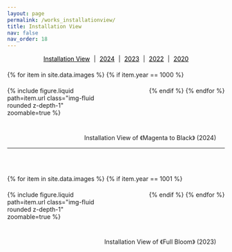 ```yaml
---
layout: page
permalink: /works_installationview/
title: Installation View
nav: false
nav_order: 18
---
```


<div class="filter-links">
  <a href="{{ site.baseurl }}{{ post.url }}/works_installationview/">Installation View</a> | 
  <a href="{{ site.baseurl }}{{ post.url }}/works_2024/">2024</a> | 
  <a href="{{ site.baseurl }}{{ post.url }}/works_2023/">2023</a> | 
  <a href="{{ site.baseurl }}{{ post.url }}/works_2022/">2022</a> | 
  <a href="{{ site.baseurl }}{{ post.url }}/works_2020/">2020</a>
</div>

<div class="gallery">
{% for item in site.data.images %}
    {% if item.year == 1000 %}
        <div class="image-container">
            {% include figure.liquid path=item.url class="img-fluid rounded z-depth-1" zoomable=true %}
        </div>
    {% endif %}
{% endfor %}
</div>

<div style="clear:both;"></div>
<div style="text-align: right; margin-right: 20px; margin-bottom: 10px; margin-top: 3px;"> Installation View of  《Magenta to Black》 (2024)</div>

<hr style="margin-bottom: 10px; border-color: black; border-width: 3px;">


<br><br> <!-- 새로운 라인 추가 -->

<div class="gallery">
{% for item in site.data.images %}
    {% if item.year == 1001 %}
        <div class="image-container" style="width: calc(50% - 20px); display: inline-block;">
            {% include figure.liquid path=item.url class="img-fluid rounded z-depth-1" zoomable=true %}
        </div>
    {% endif %}
{% endfor %}
</div>

<div style="clear:both;"></div>
<div style="text-align: right; margin-right: 20px; margin-bottom: 5px; margin-top: 5px;">Installation View of  《Full Bloom》 (2023)</div>


<style>
    .gallery {
        display: flex;
        flex-wrap: wrap;
        justify-content: space-between;
        gap: 20px;
        margin-bottom: 20px;
    }
    .image-container {
        width: calc(50% - 20px); /* 이미지 컨테이너의 너비 설정 */
        margin-bottom: 20px;
        position: relative; /* 상대적 위치 설정 */
        cursor: pointer; /* 마우스 커서를 포인터로 변경하여 클릭 가능한 것을 표시 */
    }
    .image {
        width: 100%; /* 이미지를 부모 요소에 맞춰서 크기 조절 */
        height: auto; /* 이미지의 비율 유지 */
    }
    .caption {
        position: absolute; /* 절대 위치 설정 */
        bottom: -60px; /* 이미지 아래로 60px만큼 이동 */
        left: 0; /* 왼쪽으로 정렬 */
        width: 100%; /* 부모 요소의 너비에 맞추기 */
        color: black; /* 텍스트 색상 설정 */
        padding: 10px; /* 내부 여백 설정 */
        box-sizing: border-box; /* 내부 여백이 요소의 크기에 포함되도록 설정 */
    }

    @media only screen and (min-width: 768px) {
        .image-container {
            width: calc(50% - 20px); /* 브라우저 크기가 768px 이상이면 2개의 이미지를 보여줌 */
        }
    }

    @media only screen and (min-width: 1200px) {
        .image-container {
            width: calc(33.33% - 20px); /* 브라우저 크기가 1200px 이상이면 3개의 이미지를 보여줌 */
        }
    }

    .filter-links {
        margin-bottom: 20px;
        text-align: center; /* 필터링 링크를 가운데 정렬합니다. */
    }

    .filter-links a {
        text-decoration: underline;
        cursor: pointer;
        margin: 0 5px; /* 각 링크 사이의 간격을 조정합니다. */
        color: black; /* 링크의 글씨 색상을 검정색으로 설정합니다. */
    }
</style>

<script>
document.addEventListener("DOMContentLoaded", function(event) {
  const images = document.querySelectorAll('.image');

  images.forEach(image => {
    image.addEventListener('click', () => {
      // 이미지를 클릭했을 때 확대되도록 설정
      if (image.classList.contains('expanded')) {
        image.classList.remove('expanded');
      } else {
        image.classList.add('expanded');
      }
    });
  });
});
</script>
